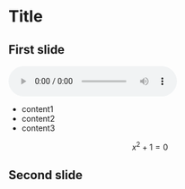 # Title

## First slide 

<audio controls>
  <source src="./hello.mp3">
Your browser does not support the audio element.
</audio>

- content1
- content2
- content3

$$ x^2 + 1 = 0 $$

## Second slide
